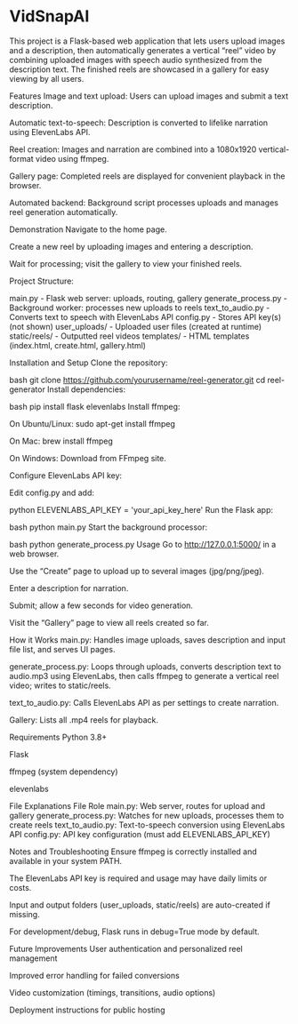 # VidSnapAI
This project is a Flask-based web application that lets users upload images and a description, then automatically generates a vertical “reel” video by combining uploaded images with speech audio synthesized from the description text. The finished reels are showcased in a gallery for easy viewing by all users.

Features
Image and text upload: Users can upload images and submit a text description.

Automatic text-to-speech: Description is converted to lifelike narration using ElevenLabs API.

Reel creation: Images and narration are combined into a 1080x1920 vertical-format video using ffmpeg.

Gallery page: Completed reels are displayed for convenient playback in the browser.

Automated backend: Background script processes uploads and manages reel generation automatically.

Demonstration
Navigate to the home page.

Create a new reel by uploading images and entering a description.

Wait for processing; visit the gallery to view your finished reels.

Project Structure:

 main.py             -  Flask web server: uploads, routing, gallery
 generate_process.py -  Background worker: processes new uploads to reels
 text_to_audio.py    -  Converts text to speech with ElevenLabs API
 config.py           -  Stores API key(s) (not shown)
 user_uploads/       -  Uploaded user files (created at runtime)
 static/reels/       -  Outputted reel videos
 templates/          -  HTML templates (index.html, create.html, gallery.html)
 
Installation and Setup
Clone the repository:

bash
git clone https://github.com/yourusername/reel-generator.git
cd reel-generator
Install dependencies:

bash
pip install flask elevenlabs
Install ffmpeg:

On Ubuntu/Linux: sudo apt-get install ffmpeg

On Mac: brew install ffmpeg

On Windows: Download from FFmpeg site.

Configure ElevenLabs API key:

Edit config.py and add:

python
ELEVENLABS_API_KEY = 'your_api_key_here'
Run the Flask app:

bash
python main.py
Start the background processor:

bash
python generate_process.py
Usage
Go to http://127.0.0.1:5000/ in a web browser.

Use the “Create” page to upload up to several images (jpg/png/jpeg).

Enter a description for narration.

Submit; allow a few seconds for video generation.

Visit the “Gallery” page to view all reels created so far.

How it Works
main.py: Handles image uploads, saves description and input file list, and serves UI pages.

generate_process.py: Loops through uploads, converts description text to audio.mp3 using ElevenLabs, then calls ffmpeg to generate a vertical reel video; writes to static/reels.

text_to_audio.py: Calls ElevenLabs API as per settings to create narration.

Gallery: Lists all .mp4 reels for playback.

Requirements
Python 3.8+

Flask

ffmpeg (system dependency)

elevenlabs

File Explanations
File	Role
main.py:	            Web server, routes for upload and gallery
generate_process.py:	Watches for new uploads, processes them to create reels
text_to_audio.py:	    Text-to-speech conversion using ElevenLabs API
config.py:	          API key configuration (must add ELEVENLABS_API_KEY)

Notes and Troubleshooting
Ensure ffmpeg is correctly installed and available in your system PATH.

The ElevenLabs API key is required and usage may have daily limits or costs.

Input and output folders (user_uploads, static/reels) are auto-created if missing.

For development/debug, Flask runs in debug=True mode by default.

Future Improvements
User authentication and personalized reel management

Improved error handling for failed conversions

Video customization (timings, transitions, audio options)

Deployment instructions for public hosting
